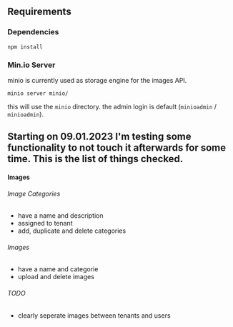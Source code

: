 ## Requirements

### Dependencies

``
npm install
``

### Min.io Server

minio is currently used as storage engine for the images API.

```
minio server minio/
```

this will use the ``minio`` directory. the admin login is default (``minioadmin`` / ``minioadmin``).


## Starting on 09.01.2023 I'm testing some functionality to not touch it afterwards for some time. This is the list of things checked.

#### Images

###### Image Categories

* have a name and description
* assigned to tenant
* add, duplicate and delete categories

###### Images

* have a name and categorie
* upload and delete images

###### TODO
* clearly seperate images between tenants and users